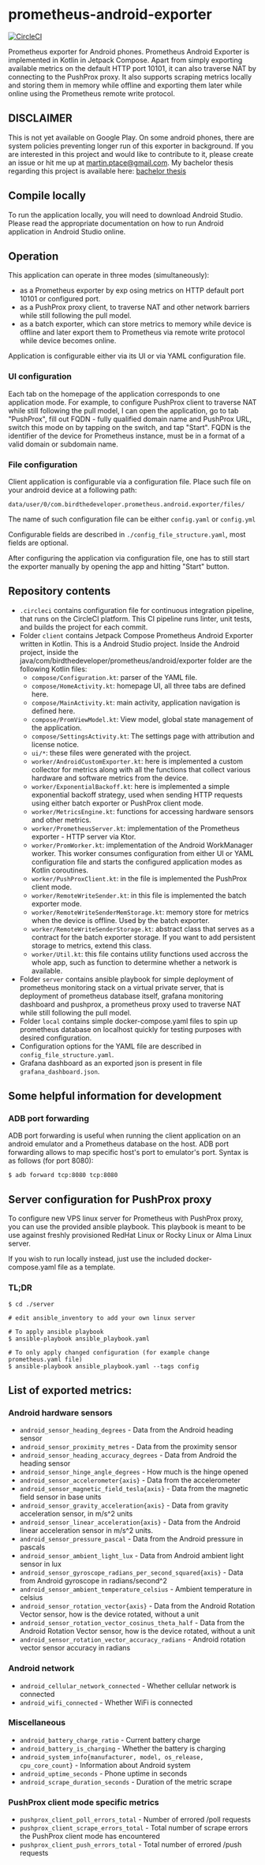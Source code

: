 # prometheus-android-exporter

[![CircleCI](https://dl.circleci.com/status-badge/img/gh/birdthedeveloper/prometheus-android-exporter/tree/master.svg?style=svg&circle-token=6a31d132a46fd4e7cf04dd49ef390f1776e38cfc)](https://dl.circleci.com/status-badge/redirect/gh/birdthedeveloper/prometheus-android-exporter/tree/master)

Prometheus exporter for Android phones.
Prometheus Android Exporter is implemented in Kotlin in Jetpack Compose.
Apart from simply exporting available metrics on the default HTTP port 10101, it can also traverse NAT
by connecting to the PushProx proxy.
It also supports scraping metrics locally and storing them in memory while offline and
exporting them later while online using the Prometheus remote write protocol.

## DISCLAIMER
This is not yet available on Google Play. On some android phones, there are system policies preventing
longer run of this exporter in background.
If you are interested in this project and would like to contribute to it, please create an issue or 
hit me up at martin.ptace@gmail.com. My bachelor thesis regarding this project is available here: [bachelor thesis](https://www.vut.cz/en/students/final-thesis/detail/144035)

## Compile locally
To run the application locally, you will need to download Android Studio. Please read the appropriate
documentation on how to run Android application in Android Studio online.

## Operation
This application can operate in three modes (simultaneously):
- as a Prometheus exporter by exp osing metrics on HTTP default port 10101 or configured port.
- as a PushProx proxy client, to traverse NAT and other network barriers while still following
    the pull model.
- as a batch exporter, which can store metrics to memory while device is offline and later export
    them to Prometheus via remote write protocol while device becomes online.

Application is configurable either via its UI or via YAML configuration file.

### UI configuration
Each tab on the homepage of the application corresponds to one application mode.
For example, to configure PushProx client to traverse NAT while still following the pull model,
I can open the application, go to tab "PushProx", fill out FQDN - fully qualified domain name and PushProx
URL, switch this mode on by tapping on the switch, and tap "Start". FQDN is the identifier of the device
for Prometheus instance, must be in a format of a valid domain or subdomain name.

### File configuration
Client application is configurable via a configuration file.
Place such file on your android device at a following path:
```
data/user/0/com.birdthedeveloper.prometheus.android.exporter/files/
```
The name of such configuration file can be either `config.yaml` or `config.yml`

Configurable fields are described in `./config_file_structure.yaml`, most fields are optional.

After configuring the application via configuration file, one has to still start the exporter manually by
opening the app and hitting "Start" button.


## Repository contents
- `.circleci` contains configuration file for continuous integration pipeline, that runs
  on the CircleCI platform. This CI pipeline runs linter, unit tests, and builds the project for each commit.
- Folder `client` contains Jetpack Compose Prometheus Android Exporter written in Kotlin.
  This is a Android Studio project.
  Inside the Android project, inside the java/com/birdthedeveloper/prometheus/android/exporter 
  folder are the following Kotlin files:
    - `compose/Configuration.kt`: parser of the YAML file.
    - `compose/HomeActivity.kt`: homepage UI, all three tabs are defined here.
    - `compose/MainActivity.kt`: main activity, application navigation is defined here.
    - `compose/PromViewModel.kt`: View model, global state management of the application.
    - `compose/SettingsActivity.kt`: The settings page with attribution and license notice.
    - `ui/*`: these files were generated with the project.
    - `worker/AndroidCustomExporter.kt`: here is implemented a custom collector for metrics along with all the functions that collect various hardware and software metrics from the device.
    - `worker/ExponentialBackoff.kt`: here is implemented a simple exponential backoff strategy, used when sending HTTP requests using either batch exporter or PushProx client mode.
    - `worker/MetricsEngine.kt`: functions for accessing hardware sensors and other metrics.
    - `worker/PrometheusServer.kt`: implementation of the Prometheus exporter - HTTP server via Ktor.
    - `worker/PromWorker.kt`: implementation of the Android WorkManager worker. This worker consumes configuration from either UI or YAML configuration file and starts the configured application modes as Kotlin coroutines.
    - `worker/PushProxClient.kt`: in the file is implemented the PushProx client mode.
    - `worker/RemoteWriteSender.kt`: in this file is implemented the batch exporter mode.
    - `worker/RemoteWriteSenderMemStorage.kt`: memory store for metrics when the device is offline. Used by the batch exporter.
    - `worker/RemoteWriteSenderStorage.kt`: abstract class that serves as a contract for the batch exporter storage.
       If you want to add persistent storage to metrics, extend this class.
    - `worker/Util.kt`: this file contains utility functions used accross the whole app, such as function to determine whether a network is available.
- Folder `server` contains ansible playbook for simple deployment of prometheus monitoring stack
    on a virtual private server, that is deployment of prometheus database itself, grafana
    monitoring dashboard and pushprox, a prometheus proxy used to traverse NAT while still following
    the pull model.
- Folder `local` contains simple docker-compose.yaml files to spin up prometheus database on localhost
    quickly for testing purposes with desired configuration.
- Configuration options for the YAML file are described in `config_file_structure.yaml`.
- Grafana dashboard as an exported json is present in file `grafana_dashboard.json`.


## Some helpful information for development

### ADB port forwarding
ADB port forwarding is useful when running the client application 
on an android emulator and a Prometheus database on the host.
ADB port forwarding allows to map specific host's port to emulator's port.
Syntax is as follows (for port 8080):
```
$ adb forward tcp:8080 tcp:8080
```

## Server configuration for PushProx proxy
To configure new VPS linux server for Prometheus with PushProx proxy, you can use the provided 
ansible playbook. 
This playbook is meant to be use against freshly provisioned RedHat Linux or Rocky Linux or Alma Linux server. 

If you wish to run locally instead, just use the included docker-compose.yaml file as a template.

### TL;DR
```
$ cd ./server

# edit ansible_inventory to add your own linux server

# To apply ansible playbook
$ ansible-playbook ansible_playbook.yaml

# To only apply changed configuration (for example change prometheus.yaml file)
$ ansible-playbook ansible_playbook.yaml --tags config
``` 

## List of exported metrics:

### Android hardware sensors
- `android_sensor_heading_degrees` - Data from the Android heading sensor
- `android_sensor_proximity_metres` - Data from the proximity sensor
- `android_sensor_heading_accuracy_degrees` - Data from Android the heading sensor
- `android_sensor_hinge_angle_degrees` - How much is the hinge opened
- `android_sensor_accelerometer{axis}` - Data from the accelerometer
- `android_sensor_magnetic_field_tesla{axis}` - Data from the magnetic field sensor in base units
- `android_sensor_gravity_acceleration{axis}` - Data from gravity acceleration sensor, in m/s^2 units
- `android_sensor_linear_acceleration{axis}` - Data from the Android linear acceleration sensor in m/s^2 units.
- `android_sensor_pressure_pascal` - Data from the Android pressure in pascals
- `android_sensor_ambient_light_lux` - Data from Android ambient light sensor in lux
- `android_sensor_gyroscope_radians_per_second_squared{axis}` - Data from Android gyroscope in radians/second^2
- `android_sensor_ambient_temperature_celsius` - Ambient temperature in celsius
- `android_sensor_rotation_vector{axis}` - Data from the Android Rotation Vector sensor, how is the device rotated, without a unit
- `android_sensor_rotation_vector_cosinus_theta_half` - Data from the Android Rotation Vector sensor, how is the device rotated, without a unit
- `android_sensor_rotation_vector_accuracy_radians` - Android rotation vector sensor accuracy in radians

### Android network
- `android_cellular_network_connected` - Whether cellular network is connected
- `android_wifi_connected` - Whether WiFi is connected

### Miscellaneous
- `android_battery_charge_ratio` - Current battery charge
- `android_battery_is_charging` - Whether the battery is charging
- `android_system_info{manufacturer, model, os_release, cpu_core_count}` - Information about Android system
- `android_uptime_seconds` - Phone uptime in seconds
- `android_scrape_duration_seconds` - Duration of the metric scrape

### PushProx client mode specific metrics
- `pushprox_client_poll_errors_total` - Number of errored /poll requests
- `pushprox_client_scrape_errors_total` - Total number of scrape errors the PushProx client mode has encountered
- `pushprox_client_push_errors_total` - Total number of errored /push requests
 
